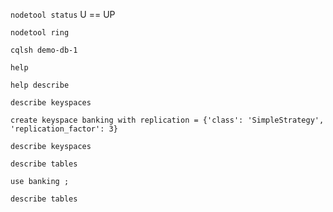 `nodetool status`
U == UP

`nodetool ring`

`cqlsh demo-db-1`

`help`

`help describe`

`describe keyspaces`

`create keyspace banking with replication = {'class': 'SimpleStrategy', 'replication_factor': 3}`

`describe keyspaces`

`describe tables`


`use banking
;`

`describe tables`
